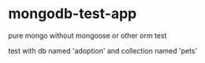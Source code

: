 # mongodb-test-app
pure mongo without mongoose or other orm test

test with db named 'adoption' and collection named 'pets'
